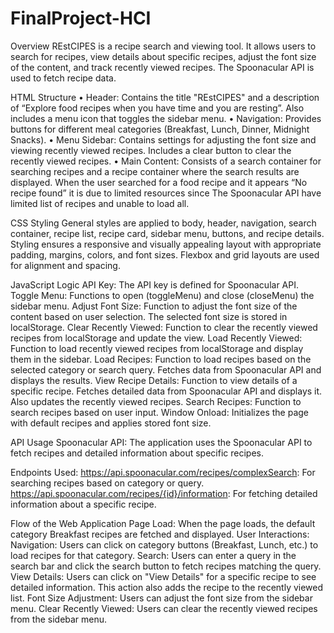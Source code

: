 # FinalProject-HCI

Overview
REstCIPES is a recipe search and viewing tool. It allows users to search for recipes, view details about specific recipes, adjust the font size of the content, and track recently viewed recipes. The Spoonacular API is used to fetch recipe data.

HTML Structure
•	Header: Contains the title "REstCIPES" and a description of “Explore food recipes when you have time and you are resting”. Also includes a menu icon that toggles the sidebar menu.
•	Navigation: Provides buttons for different meal categories (Breakfast, Lunch, Dinner, Midnight Snacks).
•	Menu Sidebar: Contains settings for adjusting the font size and viewing recently viewed recipes. Includes a clear button to clear the recently viewed recipes.
•	Main Content: Consists of a search container for searching recipes and a recipe container where the search results are displayed. When the user searched for a food recipe and it appears “No recipe found” it is due to limited resources since The Spoonacular API have limited list of recipes and unable to load all.

CSS Styling
General styles are applied to body, header, navigation, search container, recipe list, recipe card, sidebar menu, buttons, and recipe details.
Styling ensures a responsive and visually appealing layout with appropriate padding, margins, colors, and font sizes.
Flexbox and grid layouts are used for alignment and spacing.

JavaScript Logic
API Key: The API key is defined for Spoonacular API.
Toggle Menu: Functions to open (toggleMenu) and close (closeMenu) the sidebar menu.
Adjust Font Size: Function to adjust the font size of the content based on user selection. The selected font size is stored in localStorage.
Clear Recently Viewed: Function to clear the recently viewed recipes from localStorage and update the view.
Load Recently Viewed: Function to load recently viewed recipes from localStorage and display them in the sidebar.
Load Recipes: Function to load recipes based on the selected category or search query. Fetches data from Spoonacular API and displays the results.
View Recipe Details: Function to view details of a specific recipe. Fetches detailed data from Spoonacular API and displays it. Also updates the recently viewed recipes.
Search Recipes: Function to search recipes based on user input.
Window Onload: Initializes the page with default recipes and applies stored font size.

API Usage
Spoonacular API: The application uses the Spoonacular API to fetch recipes and detailed information about specific recipes.
 
Endpoints Used:
https://api.spoonacular.com/recipes/complexSearch: For searching recipes based on category or query.
https://api.spoonacular.com/recipes/{id}/information: For fetching detailed information about a specific recipe.

Flow of the Web Application
Page Load: When the page loads, the default category Breakfast recipes are fetched and displayed. 
User Interactions:
Navigation: Users can click on category buttons (Breakfast, Lunch, etc.) to load recipes for that category. 
Search: Users can enter a query in the search bar and click the search button to fetch recipes matching the query.
View Details: Users can click on "View Details" for a specific recipe to see detailed information. This action also adds the recipe to the recently viewed list. 
Font Size Adjustment: Users can adjust the font size from the sidebar menu.
Clear Recently Viewed: Users can clear the recently viewed recipes from the sidebar menu.






